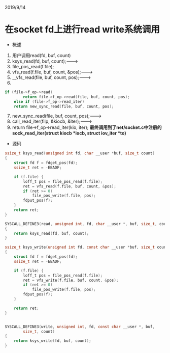 2019/9/14
# 在socket fd上进行read write系统调用
- 概述
1. 用户调用read(fd, buf, count)
2. ksys_read(fd, buf, count);--->
3. file_pos_read(f.file);
4. vfs_read(f.file, buf, count, &pos);--->
5. __vfs_read(file, buf, count, pos);--->
6. 
```c
if (file->f_op->read)
		return file->f_op->read(file, buf, count, pos);
	else if (file->f_op->read_iter)
    return new_sync_read(file, buf, count, pos);
```
7. new_sync_read(file, buf, count, pos);--->
8. call_read_iter(filp, &kiocb, &iter);--->
9. return file->f_op->read_iter(kio, iter);
**最终调用到了net/socket.c中注册的sock_read_iter(struct kiocb \*iocb, struct iov_iter \*to)**
- 源码
```c
ssize_t ksys_read(unsigned int fd, char __user *buf, size_t count)
{
	struct fd f = fdget_pos(fd);
	ssize_t ret = -EBADF;

	if (f.file) {
		loff_t pos = file_pos_read(f.file);
		ret = vfs_read(f.file, buf, count, &pos);
		if (ret >= 0)
			file_pos_write(f.file, pos);
		fdput_pos(f);
	}
	return ret;
}

```
```c
SYSCALL_DEFINE3(read, unsigned int, fd, char __user *, buf, size_t, count)
{
	return ksys_read(fd, buf, count);
}

```

```c
ssize_t ksys_write(unsigned int fd, const char __user *buf, size_t count)
{
	struct fd f = fdget_pos(fd);
	ssize_t ret = -EBADF;

	if (f.file) {
		loff_t pos = file_pos_read(f.file);
		ret = vfs_write(f.file, buf, count, &pos);
		if (ret >= 0)
			file_pos_write(f.file, pos);
		fdput_pos(f);
	}

	return ret;
}
```
```c

SYSCALL_DEFINE3(write, unsigned int, fd, const char __user *, buf,
		size_t, count)
{
	return ksys_write(fd, buf, count);
}
```
